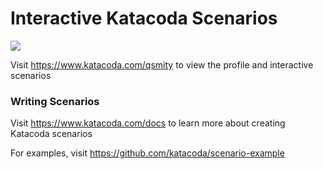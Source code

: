 # Interactive Katacoda Scenarios

[![](http://shields.katacoda.com/katacoda/qsmity/count.svg)](https://www.katacoda.com/qsmity "Get your profile on Katacoda.com")

Visit https://www.katacoda.com/qsmity to view the profile and interactive scenarios

### Writing Scenarios
Visit https://www.katacoda.com/docs to learn more about creating Katacoda scenarios

For examples, visit https://github.com/katacoda/scenario-example
